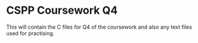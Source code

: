 
# CSPP Coursework Q4

This will contain the C files for Q4 of the coursework and also any text files used for practising.
